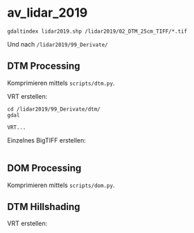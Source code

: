 # av_lidar_2019

```
gdaltindex lidar2019.shp /lidar2019/02_DTM_25cm_TIFF/*.tif
```
Und nach `/lidar2019/99_Derivate/`

## DTM Processing
Komprimieren mittels `scripts/dtm.py`.

VRT erstellen:
```
cd /lidar2019/99_Derivate/dtm/
gdal

VRT...
```

Einzelnes BigTIFF erstellen:
```

```

## DOM Processing
Komprimieren mittels `scripts/dom.py`.


## DTM Hillshading
VRT erstellen:
```

```


